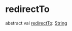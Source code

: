 # redirectTo


abstract val [redirectTo](redirect-to.md): [String](https://kotlinlang.org/api/latest/jvm/stdlib/kotlin/-string/index.html)

